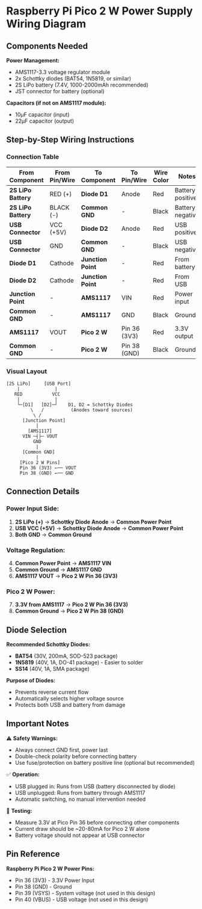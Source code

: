 # Raspberry Pi Pico 2 W Power Supply Wiring Diagram

## Components Needed

**Power Management:**
- AMS1117-3.3 voltage regulator module
- 2x Schottky diodes (BAT54, 1N5819, or similar)
- 2S LiPo battery (7.4V, 1000-2000mAh recommended)
- JST connector for battery (optional)

**Capacitors (if not on AMS1117 module):**
- 10µF capacitor (input)
- 22µF capacitor (output)

## Step-by-Step Wiring Instructions

### Connection Table

| From Component | From Pin/Wire | To Component | To Pin/Wire | Wire Color | Notes |
|----------------|---------------|--------------|-------------|------------|-------|
| **2S LiPo Battery** | RED (+) | **Diode D1** | Anode | Red | Battery positive |
| **2S LiPo Battery** | BLACK (-) | **Common GND** | - | Black | Battery negative |
| **USB Connector** | VCC (+5V) | **Diode D2** | Anode | Red | USB positive |
| **USB Connector** | GND | **Common GND** | - | Black | USB negative |
| **Diode D1** | Cathode | **Junction Point** | - | Red | From battery |
| **Diode D2** | Cathode | **Junction Point** | - | Red | From USB |
| **Junction Point** | - | **AMS1117** | VIN | Red | Power input |
| **Common GND** | - | **AMS1117** | GND | Black | Ground |
| **AMS1117** | VOUT | **Pico 2 W** | Pin 36 (3V3) | Red | 3.3V output |
| **Common GND** | - | **Pico 2 W** | Pin 38 (GND) | Black | Ground |

### Visual Layout

```
[2S LiPo]     [USB Port]
    |             |
   RED           VCC
    |             |
    └─[D1]   [D2]─┘    D1, D2 = Schottky Diodes
         \   /          (Anodes toward sources)
          \ /
      [Junction Point]
           |
        [AMS1117]
      VIN ─┤├─ VOUT
          GND
           |
      [Common GND]
           |
     [Pico 2 W Pins]
     Pin 36 (3V3) ←── VOUT
     Pin 38 (GND) ←── GND
```

## Connection Details

### Power Input Side:
1. **2S LiPo (+)** → **Schottky Diode Anode** → **Common Power Point**
2. **USB VCC (+5V)** → **Schottky Diode Anode** → **Common Power Point**
3. **Both GND** → **Common Ground**

### Voltage Regulation:
4. **Common Power Point** → **AMS1117 VIN**
5. **Common Ground** → **AMS1117 GND**
6. **AMS1117 VOUT** → **Pico 2 W Pin 36 (3V3)**

### Pico 2 W Power:
7. **3.3V from AMS1117** → **Pico 2 W Pin 36 (3V3)**
8. **Common Ground** → **Pico 2 W Pin 38 (GND)**

## Diode Selection

**Recommended Schottky Diodes:**
- **BAT54** (30V, 200mA, SOD-523 package)
- **1N5819** (40V, 1A, DO-41 package) - Easier to solder
- **SS14** (40V, 1A, SMA package)

**Purpose of Diodes:**
- Prevents reverse current flow
- Automatically selects higher voltage source
- Protects both USB and battery from damage

## Important Notes

⚠️ **Safety Warnings:**
- Always connect GND first, power last
- Double-check polarity before connecting battery
- Use fuse/protection on battery positive line (optional but recommended)

✅ **Operation:**
- USB plugged in: Runs from USB (battery disconnected by diode)
- USB unplugged: Runs from battery through AMS1117
- Automatic switching, no manual intervention needed

🔧 **Testing:**
- Measure 3.3V at Pico Pin 36 before connecting other components
- Current draw should be ~20-80mA for Pico 2 W alone
- Battery voltage should not appear at USB connector

## Pin Reference

**Raspberry Pi Pico 2 W Power Pins:**
- Pin 36 (3V3) - 3.3V Power Input
- Pin 38 (GND) - Ground
- Pin 39 (VSYS) - System voltage (not used in this design)
- Pin 40 (VBUS) - USB voltage (not used in this design)